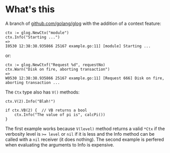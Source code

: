 What's this
===========

A branch of [github.com/golang/glog](https://github.com/golang/glog)
with the addition of a context feature:

    ctx := glog.NewCtx("module")
    ctx.Info("Starting ...")
    =>
    I0530 12:38:38.935866 25167 example.go:11] [module] Starting ...

or:

    ctx := glog.NewCtxf("Request %d", requestNo)
    ctx.Warn("Disk on fire, aborting transaction")
    =>
    W0530 12:38:38.935866 25167 example.go:11] [Request 666] Disk on fire, aborting transaction ...

The `Ctx` type also has `V()` methods:

    ctx.V(2).Info("Blah!")
    
    if ctx.VB(2) {  // VB returns a bool
        ctx.Info("The value of pi is", calcPi())
    }

The first example works because `V(level)` method returns a valid
`*Ctx` if the verbosity level is `>= level` or `nil` if it is less and
the Info method can be called with a `nil` receiver (it does nothing).
The second example is perfered when evaluating the arguments to Info
is expensive.


